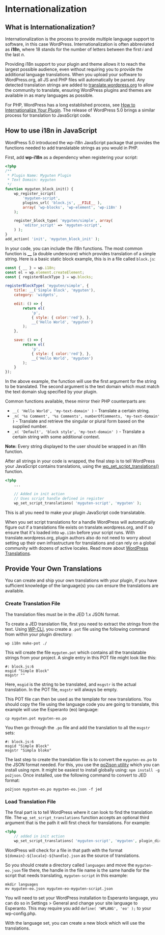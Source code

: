 # Internationalization

## What is Internationalization?

Internationalization is the process to provide multiple language support to software, in this case WordPress. Internationalization is often abbreviated as **i18n**, where 18 stands for the number of letters between the first _i_ and the last _n_.

Providing i18n support to your plugin and theme allows it to reach the largest possible audience, even without requiring you to provide the additional language translations.  When you upload your software to WordPress.org, all JS and PHP files will automatically be parsed. Any detected translation strings are added to [translate.wordpress.org](https://translate.wordpress.org/) to allow the community to translate, ensuring WordPress plugins and themes are available in as many languages as possible.

For PHP, WordPress has a long established process, see [How to Internationalize Your Plugin](https://developer.wordpress.org/plugins/internationalization/how-to-internationalize-your-plugin/). The release of WordPress 5.0 brings a similar process for translation to JavaScript code.

## How to use i18n in JavaScript

WordPress 5.0 introduced the wp-i18n JavaScript package that provides the functions needed to add translatable strings as you would in PHP.

First, add **wp-i18n** as a dependency when registering your script:

```php
<?php
/**
 * Plugin Name: Myguten Plugin
 * Text Domain: myguten
 */
function myguten_block_init() {
    wp_register_script(
        'myguten-script',
        plugins_url( 'block.js', __FILE__ ),
        array( 'wp-blocks', 'wp-element', 'wp-i18n' )
    );

    register_block_type( 'myguten/simple', array(
        'editor_script' => 'myguten-script',
    ) );
}
add_action( 'init', 'myguten_block_init' );
```

In your code, you can include the i18n functions. The most common function is **__** (a double underscore) which provides translation of a simple string. Here is a basic static block example, this is in a file called `block.js`:

```js
const { __ } = wp.i18n;
const el = wp.element.createElement;
const { registerBlockType } = wp.blocks;

registerBlockType( 'myguten/simple', {
	title: __('Simple Block', 'myguten'),
	category: 'widgets',

	edit: () => {
		return el(
			'p',
			{ style: { color:'red'}, },
			__('Hello World', 'myguten')
		);
	},

	save: () => {
		return el(
			'p',
			{ style: { color:'red'}, },
			__('Hello World', 'myguten')
		);
	}
});
```

In the above example, the function will use the first argument for the string to be translated. The second argument is the text domain which must match the text domain slug specified by your plugin.

Common functions available, these mirror their PHP counterparts are:

- `__( 'Hello World', 'my-text-domain' )` - Translate a certain string.
- `_n( '%s Comment', '%s Comments', numberOfComments, 'my-text-domain' )` - Translate and retrieve the singular or plural form based on the supplied number.
- `_x( 'Default', 'block style', 'my-text-domain' )` - Translate a certain string with some additional context.

**Note:** Every string displayed to the user should be wrapped in an i18n function.

After all strings in your code is wrapped, the final step is to tell WordPress your JavaScript contains translations, using the [wp_set_script_translations()](https://developer.wordpress.org/reference/functions/wp_set_script_translations/) function.

```php
<?php
	...

	// Added in init action
	// Uses script handle defined in register
	wp_set_script_translations( 'myguten-script', 'myguten' );
```

This is all you need to make your plugin JavaScript code translatable.

When you set script translations for a handle WordPress will automatically figure out if a translations file exists on translate.wordpress.org, and if so ensure that it's loaded into `wp.i18n` before your script runs.  With translate.wordpress.org, plugin authors also do not need to worry about setting up their own infrastructure for translations and can rely on a global community with dozens of active locales. Read more about [WordPress Translations](https://make.wordpress.org/meta/handbook/documentation/translations/).

## Provide Your Own Translations

You can create and ship your own translations with your plugin, if you have sufficient knowledge of the language(s) you can ensure the translations are available.

### Create Translation File

The translation files must be in the JED 1.x JSON format.

To create a JED translation file, first you need to extract the strings from the text.
Using [WP-CLI](https://wp-cli.org/), you create a `.pot` file using the following command from within your plugin directory:

```
wp i18n make-pot ./
```

This will create the file `myguten.pot` which contains all the translatable strings from your project. A single entry in this POT file might look like this:

```
#: block.js:6
msgid "Simple Block"
msgstr ""
```

Here, `msgid` is the string to be translated, and `msgstr` is the actual translation. In the POT file, `msgstr` will always be empty.

This POT file can then be used as the template for new translations. You should copy the file using the language code you are going to translate, this example will use the Esperanto (eo) language:

```
cp myguten.pot myguten-eo.po
```

You then go through the `.po` file and add the translation to all the `msgstr` sets:

```
#: block.js:6
msgid "Simple Block"
msgstr "Simpla bloko"
```


The last step to create the translation file is to convert the `myguten-eo.po` to the JSON format needed. For this, you use the [po2json utility](https://github.com/mikeedwards/po2json) which you can install using npm. It might be easiest to install globally using: `npm install -g po2json`. Once installed, use the following command to convert to JED format:

```
po2json myguten-eo.po myguten-eo.json -f jed
```

### Load Translation File

The final part is to tell WordPress where it can look to find the translation file. The `wp_set_script_translations` function accepts an optional third argument that is the path it will first check for translations. For example:

```php
<?php
	// added in init action
	wp_set_script_translations( 'myguten-script', 'myguten', plugin_dir_path( __FILE__ ) . 'languages' );
```

WordPress will check for a file in that path with the format `${domain}-${locale}-${handle}.json` as the source of translations.

So you should create a directory called `languages` and move the `myguten-eo.json` file there, the handle in the file name is the same handle for the script that needs translating, `myguten-script` in this example:

```
mkdir languages
mv myguten-eo.json myguten-eo-myguten-script.json
```

You will need to set your WordPress installation to Esperanto language, you can do so in Settings > General and change your site language to Esperanto. This may require you add `define( 'WPLANG', 'eo' );` to your wp-config.php.

With the language set, you can create a new block which will use the translations.

